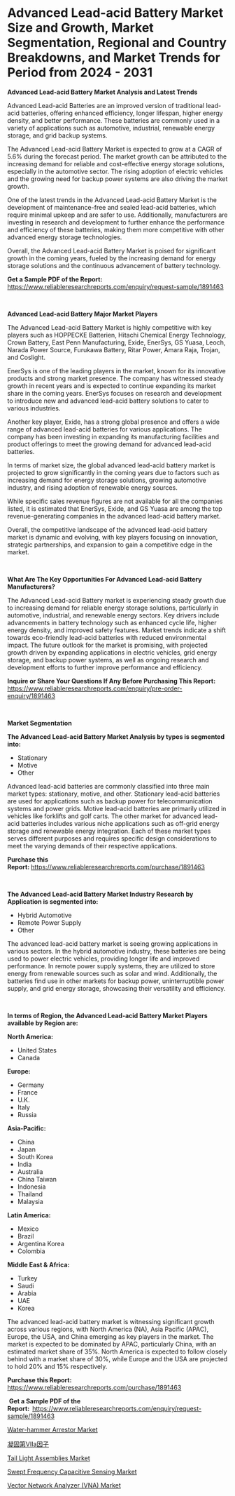 <p><h1>Advanced Lead-acid Battery Market Size and Growth, Market Segmentation, Regional and Country Breakdowns, and Market Trends for Period from 2024 -  2031</h1></p><p><strong>Advanced Lead-acid Battery Market Analysis and Latest Trends</strong></p>
<p><p>Advanced Lead-acid Batteries are an improved version of traditional lead-acid batteries, offering enhanced efficiency, longer lifespan, higher energy density, and better performance. These batteries are commonly used in a variety of applications such as automotive, industrial, renewable energy storage, and grid backup systems.</p><p>The Advanced Lead-acid Battery Market is expected to grow at a CAGR of 5.6% during the forecast period. The market growth can be attributed to the increasing demand for reliable and cost-effective energy storage solutions, especially in the automotive sector. The rising adoption of electric vehicles and the growing need for backup power systems are also driving the market growth.</p><p>One of the latest trends in the Advanced Lead-acid Battery Market is the development of maintenance-free and sealed lead-acid batteries, which require minimal upkeep and are safer to use. Additionally, manufacturers are investing in research and development to further enhance the performance and efficiency of these batteries, making them more competitive with other advanced energy storage technologies.</p><p>Overall, the Advanced Lead-acid Battery Market is poised for significant growth in the coming years, fueled by the increasing demand for energy storage solutions and the continuous advancement of battery technology.</p></p>
<p><strong>Get a Sample PDF of the Report:&nbsp;</strong> <a href="https://www.reliableresearchreports.com/enquiry/request-sample/1891463">https://www.reliableresearchreports.com/enquiry/request-sample/1891463</a></p>
<p>&nbsp;</p>
<p><strong>Advanced Lead-acid Battery Major Market Players</strong></p>
<p><p>The Advanced Lead-acid Battery Market is highly competitive with key players such as HOPPECKE Batterien, Hitachi Chemical Energy Technology, Crown Battery, East Penn Manufacturing, Exide, EnerSys, GS Yuasa, Leoch, Narada Power Source, Furukawa Battery, Ritar Power, Amara Raja, Trojan, and Coslight. </p><p>EnerSys is one of the leading players in the market, known for its innovative products and strong market presence. The company has witnessed steady growth in recent years and is expected to continue expanding its market share in the coming years. EnerSys focuses on research and development to introduce new and advanced lead-acid battery solutions to cater to various industries.</p><p>Another key player, Exide, has a strong global presence and offers a wide range of advanced lead-acid batteries for various applications. The company has been investing in expanding its manufacturing facilities and product offerings to meet the growing demand for advanced lead-acid batteries.</p><p>In terms of market size, the global advanced lead-acid battery market is projected to grow significantly in the coming years due to factors such as increasing demand for energy storage solutions, growing automotive industry, and rising adoption of renewable energy sources.</p><p>While specific sales revenue figures are not available for all the companies listed, it is estimated that EnerSys, Exide, and GS Yuasa are among the top revenue-generating companies in the advanced lead-acid battery market.</p><p>Overall, the competitive landscape of the advanced lead-acid battery market is dynamic and evolving, with key players focusing on innovation, strategic partnerships, and expansion to gain a competitive edge in the market.</p></p>
<p>&nbsp;</p>
<p><strong>What Are The Key Opportunities For Advanced Lead-acid Battery Manufacturers?</strong></p>
<p><p>The Advanced Lead-acid Battery market is experiencing steady growth due to increasing demand for reliable energy storage solutions, particularly in automotive, industrial, and renewable energy sectors. Key drivers include advancements in battery technology such as enhanced cycle life, higher energy density, and improved safety features. Market trends indicate a shift towards eco-friendly lead-acid batteries with reduced environmental impact. The future outlook for the market is promising, with projected growth driven by expanding applications in electric vehicles, grid energy storage, and backup power systems, as well as ongoing research and development efforts to further improve performance and efficiency.</p></p>
<p><strong>Inquire or Share Your Questions If Any Before Purchasing This Report:</strong> <a href="https://www.reliableresearchreports.com/enquiry/pre-order-enquiry/1891463">https://www.reliableresearchreports.com/enquiry/pre-order-enquiry/1891463</a></p>
<p>&nbsp;</p>
<p><strong>Market Segmentation</strong></p>
<p><strong>The Advanced Lead-acid Battery Market Analysis by types is segmented into:</strong></p>
<p><ul><li>Stationary</li><li>Motive</li><li>Other</li></ul></p>
<p><p>Advanced lead-acid batteries are commonly classified into three main market types: stationary, motive, and other. Stationary lead-acid batteries are used for applications such as backup power for telecommunication systems and power grids. Motive lead-acid batteries are primarily utilized in vehicles like forklifts and golf carts. The other market for advanced lead-acid batteries includes various niche applications such as off-grid energy storage and renewable energy integration. Each of these market types serves different purposes and requires specific design considerations to meet the varying demands of their respective applications.</p></p>
<p><strong>Purchase this Report:&nbsp;</strong><a href="https://www.reliableresearchreports.com/purchase/1891463">https://www.reliableresearchreports.com/purchase/1891463</a></p>
<p>&nbsp;</p>
<p><strong>The Advanced Lead-acid Battery Market Industry Research by Application is segmented into:</strong></p>
<p><ul><li>Hybrid Automotive</li><li>Remote Power Supply</li><li>Other</li></ul></p>
<p><p>The advanced lead-acid battery market is seeing growing applications in various sectors. In the hybrid automotive industry, these batteries are being used to power electric vehicles, providing longer life and improved performance. In remote power supply systems, they are utilized to store energy from renewable sources such as solar and wind. Additionally, the batteries find use in other markets for backup power, uninterruptible power supply, and grid energy storage, showcasing their versatility and efficiency.</p></p>
<p>&nbsp;</p>
<p><strong>In terms of Region, the Advanced Lead-acid Battery Market Players available by Region are:</strong></p>
<p>
    <p> <strong> North America: </strong>
        <ul>
            <li>United States</li>
            <li>Canada</li>
        </ul>
        </p> 
    <p> <strong> Europe: </strong>
        <ul>
            <li>Germany</li>
            <li>France</li>
            <li>U.K.</li>
            <li>Italy</li>
            <li>Russia</li>
        </ul>
        </p> 
    <p> <strong> Asia-Pacific: </strong>
        <ul>
            <li>China</li>
            <li>Japan</li>
            <li>South Korea</li>
            <li>India</li>
            <li>Australia</li>
            <li>China Taiwan</li>
            <li>Indonesia</li>
            <li>Thailand</li>
            <li>Malaysia</li>
        </ul>
        </p> 
    <p> <strong> Latin America: </strong>
        <ul>
            <li>Mexico</li>
            <li>Brazil</li>
            <li>Argentina Korea</li>
            <li>Colombia</li>
        </ul>
        </p> 
    <p> <strong> Middle East & Africa: </strong>
        <ul>
            <li>Turkey</li>
            <li>Saudi</li>
            <li>Arabia</li>
            <li>UAE</li>
            <li>Korea</li>
        </ul>
    </p>
    </p>
<p><p>The advanced lead-acid battery market is witnessing significant growth across various regions, with North America (NA), Asia Pacific (APAC), Europe, the USA, and China emerging as key players in the market. The market is expected to be dominated by APAC, particularly China, with an estimated market share of 35%. North America is expected to follow closely behind with a market share of 30%, while Europe and the USA are projected to hold 20% and 15% respectively.</p></p>
<p><strong>Purchase this Report: </strong><a href="https://www.reliableresearchreports.com/purchase/1891463">https://www.reliableresearchreports.com/purchase/1891463</a></p>
<p>&nbsp;<strong>Get a Sample PDF of the Report:&nbsp;&nbsp;</strong><a href="https://www.reliableresearchreports.com/enquiry/request-sample/1891463">https://www.reliableresearchreports.com/enquiry/request-sample/1891463</a></p>
<p><strong></strong></p>
<p><p><a href="https://cute-banjo-8ca.notion.site/Water-hammer-Arrestor-Market-Dynamics-2024-2031-Also-about-Its-Market-Trends-Projections-and-Oppo-b1ae97ce04cf46e3a8d553c996296901">Water-hammer Arrestor Market</a></p><p><a href="https://medium.com/@decker5351/%E5%87%9D%E5%9B%BA%E5%9B%A0%E5%AD%90viia%E5%B8%82%E5%A0%B4-2031%E5%B9%B4%E3%81%BE%E3%81%A7%E3%81%AE%E3%83%88%E3%83%AC%E3%83%B3%E3%83%89-%E4%BA%88%E6%B8%AC-%E7%AB%B6%E4%BA%89%E5%88%86%E6%9E%90-9b69a5cd4949">凝固第VIIa因子</a></p><p><a href="https://view.publitas.com/reportprime-1/insights-into-tail-light-assemblies-market-size-analysing-market-share-trends-and-growth-from-2024-to-2031/">Tail Light Assemblies Market</a></p><p><a href="https://view.publitas.com/reportprime-1/swept-frequency-capacitive-sensing-market-size-2024-2031-global-industrial-analysis-key-geographical-regions-market-share-top-key-players-product-types-and-forecast-research-report/">Swept Frequency Capacitive Sensing Market</a></p><p><a href="https://silk-columnist-571.notion.site/Vector-Network-Analyzer-VNA-Market-Size-Reflecting-a-Forecast-Till-2031-Market-By-Type-By-Applic-fd72c4d0f88547a5b0345c43e0938228">Vector Network Analyzer (VNA) Market</a></p></p>